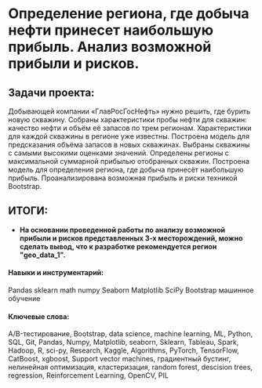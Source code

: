 # Определение региона, где добыча нефти принесет наибольшую прибыль. Анализ возможной прибыли и рисков.

## Задачи проекта:
Добывающей компании «ГлавРосГосНефть» нужно решить, где бурить новую скважину.
Собраны характеристики пробы нефти для скважин: качество нефти и объём её запасов по трем регионам. Характеристики для каждой скважины в регионе уже известны. 
Построена модель для предсказания объёма запасов в новых скважинах.
Выбраны скважины с самыми высокими оценками значений.
Определены регионы с максимальной суммарной прибылью отобранных скважин.
Построена модель для определения региона, где добыча принесёт наибольшую прибыль. Проанализирована возможная прибыль и риски техникой Bootstrap.

## ИТОГИ:
* **На основании проведенной работы по анализу возможной прибыли и рисков представленных 3-х месторождений, можно сделать вывод, что к разработке рекомендуется регион "geo_data_1".**





#### Навыки и инструментарий:
Pandas
sklearn
math
numpy
Seaborn
Matplotlib
SciPy
Bootstrap
машинное обучение

#### Ключевые слова:
A/B-тестирование, Bootstrap, data science, machine learning, ML, Python, SQL, Git, Pandas, Numpy, Matplotlib, seaborn, Sklearn, Tableau, Spark, Hadoop, 
R, sci-py, Research, Kaggle, Algorithms, PyTorch, TensorFlow, CatBoost, xgboost,  Support vector machines, градиентный бустинг, нелинейная оптимизация, 
кластеризация, random forest, descision trees,  regression,  Reinforcement Learning, OpenCV, PIL
